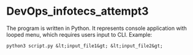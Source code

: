 # DevOps_infotecs_attempt3

The program is written in Python. It represents console application
with looped menu, which requires users input to CLI. Example:
```
python3 script.py &lt;input_file1&gt; &lt;input_file2&gt;
```
